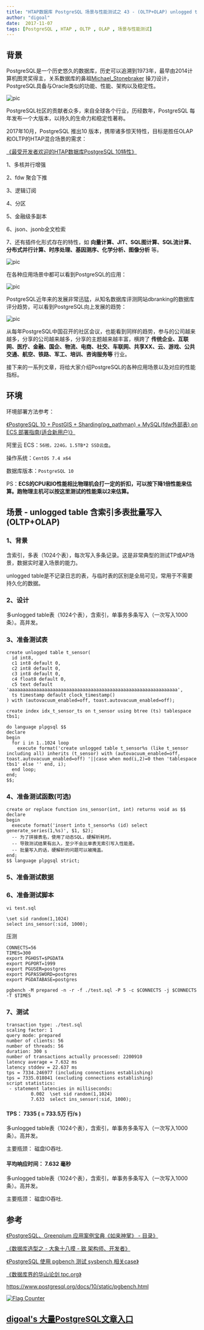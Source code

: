 ```yaml
---
title: "HTAP数据库 PostgreSQL 场景与性能测试之 43 - (OLTP+OLAP) unlogged table 含索引多表批量写入"
author: "digoal"
date:  2017-11-07
tags: [PostgreSQL , HTAP , OLTP , OLAP , 场景与性能测试]
---
```

## 背景        
PostgreSQL是一个历史悠久的数据库，历史可以追溯到1973年，最早由2014计算机图灵奖得主，关系数据库的鼻祖[Michael_Stonebraker](https://en.wikipedia.org/wiki/Michael_Stonebraker) 操刀设计，PostgreSQL具备与Oracle类似的功能、性能、架构以及稳定性。        
        
![pic](20171107_02_pic_003.jpg)        
        
PostgreSQL社区的贡献者众多，来自全球各个行业，历经数年，PostgreSQL 每年发布一个大版本，以持久的生命力和稳定性著称。        
        
2017年10月，PostgreSQL 推出10 版本，携带诸多惊天特性，目标是胜任OLAP和OLTP的HTAP混合场景的需求：        
        
[《最受开发者欢迎的HTAP数据库PostgreSQL 10特性》](../201710/20171029_01.md)        
        
1、多核并行增强        
        
2、fdw 聚合下推        
        
3、逻辑订阅        
        
4、分区        
        
5、金融级多副本        
        
6、json、jsonb全文检索        
        
7、还有插件化形式存在的特性，如 **向量计算、JIT、SQL图计算、SQL流计算、分布式并行计算、时序处理、基因测序、化学分析、图像分析** 等。        
        
![pic](20171107_02_pic_001.jpg)        
        
在各种应用场景中都可以看到PostgreSQL的应用：        
        
![pic](../201706/20170601_02_pic_002.png)        
        
PostgreSQL近年来的发展非常迅猛，从知名数据库评测网站dbranking的数据库评分趋势，可以看到PostgreSQL向上发展的趋势：        
        
![pic](20171107_02_pic_002.jpg)        
        
从每年PostgreSQL中国召开的社区会议，也能看到同样的趋势，参与的公司越来越多，分享的公司越来越多，分享的主题越来越丰富，横跨了 **传统企业、互联网、医疗、金融、国企、物流、电商、社交、车联网、共享XX、云、游戏、公共交通、航空、铁路、军工、培训、咨询服务等** 行业。        
        
接下来的一系列文章，将给大家介绍PostgreSQL的各种应用场景以及对应的性能指标。        
        
## 环境        
环境部署方法参考：        
        
[《PostgreSQL 10 + PostGIS + Sharding(pg_pathman) + MySQL(fdw外部表) on ECS 部署指南(适合新用户)》](../201710/20171018_01.md)        
        
阿里云 ECS：```56核，224G，1.5TB*2 SSD云盘```。        
        
操作系统：```CentOS 7.4 x64```        
        
数据库版本：```PostgreSQL 10```        
        
PS：**ECS的CPU和IO性能相比物理机会打一定的折扣，可以按下降1倍性能来估算。跑物理主机可以按这里测试的性能乘以2来估算。**        
        
## 场景 - unlogged table 含索引多表批量写入 (OLTP+OLAP)        
        
### 1、背景        
含索引，多表（1024个表），每次写入多条记录。这是非常典型的测试TP或AP场景，数据实时灌入场景的能力。        
    
unlogged table是不记录日志的表，与临时表的区别是全局可见，常用于不需要持久化的数据。      
        
### 2、设计        
        
多unlogged table表（1024个表），含索引，单事务多条写入（一次写入1000条）。高并发。        
        
### 3、准备测试表        
        
```        
create unlogged table t_sensor(        
  id int8,        
  c1 int8 default 0,        
  c2 int8 default 0,        
  c3 int8 default 0,        
  c4 float8 default 0,        
  c5 text default 'aaaaaaaaaaaaaaaaaaaaaaaaaaaaaaaaaaaaaaaaaaaaaaaaaaaaaaaaaaaaaa',        
  ts timestamp default clock_timestamp()        
) with (autovacuum_enabled=off, toast.autovacuum_enabled=off);        
        
create index idx_t_sensor_ts on t_sensor using btree (ts) tablespace tbs1;        
```        
        
```        
do language plpgsql $$        
declare        
begin        
  for i in 1..1024 loop        
    execute format('create unlogged table t_sensor%s (like t_sensor including all) inherits (t_sensor) with (autovacuum_enabled=off, toast.autovacuum_enabled=off) '||case when mod(i,2)=0 then 'tablespace tbs1' else '' end, i);        
  end loop;        
end;        
$$;        
```        
        
### 4、准备测试函数(可选)        
        
```        
create or replace function ins_sensor(int, int) returns void as $$        
declare        
begin        
  execute format('insert into t_sensor%s (id) select generate_series(1,%s)', $1, $2);        
  -- 为了拼接表名，使用了动态SQL，硬解析耗时。        
  -- 导致测试结果有出入，至少不会比单表无索引写入性能差。        
  -- 批量写入的话，硬解析的问题可以被掩盖。        
end;        
$$ language plpgsql strict;        
```        
        
### 5、准备测试数据        
        
### 6、准备测试脚本        
```        
vi test.sql        
        
\set sid random(1,1024)        
select ins_sensor(:sid, 1000);        
```        
        
压测        
        
```        
CONNECTS=56        
TIMES=300        
export PGHOST=$PGDATA        
export PGPORT=1999        
export PGUSER=postgres        
export PGPASSWORD=postgres        
export PGDATABASE=postgres        
        
pgbench -M prepared -n -r -f ./test.sql -P 5 -c $CONNECTS -j $CONNECTS -T $TIMES        
```        
        
### 7、测试        
        
```        
transaction type: ./test.sql
scaling factor: 1
query mode: prepared
number of clients: 56
number of threads: 56
duration: 300 s
number of transactions actually processed: 2200910
latency average = 7.632 ms
latency stddev = 22.637 ms
tps = 7334.246977 (including connections establishing)
tps = 7335.018041 (excluding connections establishing)
script statistics:
 - statement latencies in milliseconds:
         0.002  \set sid random(1,1024)  
         7.633  select ins_sensor(:sid, 1000);
```        
        
#### TPS： 7335 ( = 733.5万 行/s )        
  
多unlogged table表（1024个表），含索引，单事务多条写入（一次写入1000条）。高并发。       
      
主要瓶颈： 磁盘IO吞吐.       
        
#### 平均响应时间： 7.632 毫秒        
        
多unlogged table表（1024个表），含索引，单事务多条写入（一次写入1000条）。高并发。    
      
主要瓶颈： 磁盘IO吞吐.       
        
## 参考        
[《PostgreSQL、Greenplum 应用案例宝典《如来神掌》 - 目录》](../201706/20170601_02.md)        
        
[《数据库选型之 - 大象十八摸 - 致 架构师、开发者》](../201702/20170209_01.md)        
        
[《PostgreSQL 使用 pgbench 测试 sysbench 相关case》](../201610/20161031_02.md)        
        
[《数据库界的华山论剑 tpc.org》](../201701/20170125_01.md)        
        
https://www.postgresql.org/docs/10/static/pgbench.html        
        
  
<a rel="nofollow" href="http://info.flagcounter.com/h9V1"  ><img src="http://s03.flagcounter.com/count/h9V1/bg_FFFFFF/txt_000000/border_CCCCCC/columns_2/maxflags_12/viewers_0/labels_0/pageviews_0/flags_0/"  alt="Flag Counter"  border="0"  ></a>  
  
  
  
  
  
  
## [digoal's 大量PostgreSQL文章入口](https://github.com/digoal/blog/blob/master/README.md "22709685feb7cab07d30f30387f0a9ae")
  
